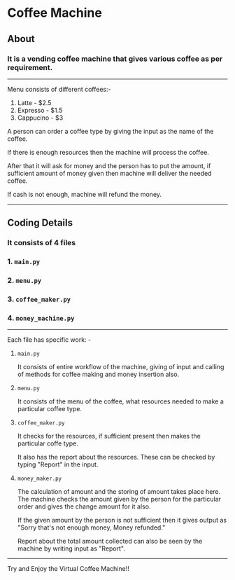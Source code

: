 # Coffee Machine
## About 
 ### It is a vending coffee machine that gives various coffee as per requirement.

---

 Menu consists of different coffees:-
 1. Latte - $2.5
2. Expresso - $1.5
3. Cappucino - $3

A person can order a coffee type by giving the input as the name of the coffee.

If there is enough resources then the machine will process the coffee.

After that it will ask for money and the person has to put the amount, if sufficient amount of money given then machine will deliver the needed coffee.

If cash is not enough, machine will refund the money.

---
## Coding Details

### It consists of 4 files
###  1. `main.py`
### 2. `menu.py`
### 3. `coffee_maker.py`
### 4. `money_machine.py`

---

Each file has specific work: -
 1. `main.py`

       It consists of entire workflow of the machine, giving of input and calling of methods for coffee making and money insertion also.
2. `menu.py`

      It consists of the menu of the coffee, what resources needed to make a particular coffee type.
3. `coffee_maker.py`

    It checks for the resources, if sufficient present then makes the particular coffe type.

    It also has the report about the resources. These can be checked by typing "Report" in the input.
4. `money_maker.py`

      The calculation of amount and the storing of amount takes place here. The machine checks the amount given by the person for the particular order and gives the change amount for it also. 

      If the given amount by the person is not sufficient then it gives output as "Sorry that's not enough money, Money refunded."

      Report about the total amount collected can also be seen by the machine by writing input as "Report".

---

Try and Enjoy the Virtual Coffee Machine!!